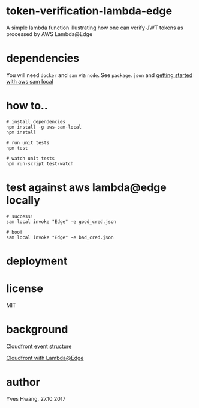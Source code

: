 # token-verification-lambda-edge
A simple lambda function illustrating how one can verify JWT tokens as processed by AWS Lambda@Edge

# dependencies
You will need `docker` and `sam` via `node`.
See `package.json` and [getting started with aws sam local](https://github.com/awslabs/aws-sam-local#getting-started)

# how to..
```
# install dependencies
npm install -g aws-sam-local
npm install

# run unit tests
npm test

# watch unit tests
npm run-script test-watch
```
# test against aws lambda@edge locally
```
# success!
sam local invoke "Edge" -e good_cred.json

# boo!
sam local invoke "Edge" -e bad_cred.json
```
# deployment

# license
MIT

# background
[Cloudfront event structure](http://docs.aws.amazon.com/AmazonCloudFront/latest/DeveloperGuide/lambda-event-structure.html)

[Cloudfront with Lambda@Edge](http://docs.aws.amazon.com/AmazonCloudFront/latest/DeveloperGuide/lambda-at-the-edge.html)
# author
Yves Hwang, 27.10.2017
